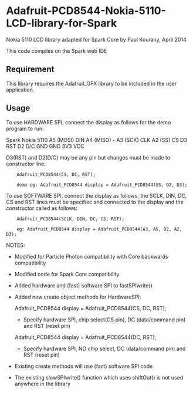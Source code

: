 Adafruit-PCD8544-Nokia-5110-LCD-library-for-Spark
=================================================

Nokia 5110 LCD library adapted for Spark Core by Paul Kourany, April 2014

This code compiles on the Spark web IDE

Requirement
-----------

This library requires the Adafruit_GFX library to be included in the user application.


Usage
-----
To use HARDWARE SPI, connect the display as follows for the demo program to run:

Spark       Nokia 5110
A5 (MOSI)     DIN
A4 (MISO)      -
A3 (SCK)      CLK
A2 (SS)       CS
D3            RST
D2            D/C
GND           GND
3V3           VCC

D3(RST) and D2(D/C) may be any pin but changes must be made to constructor line:

```
	Adafruit_PCD8544(CS, DC, RST);

	demo eg: Adafruit_PCD8544 display = Adafruit_PCD8544(SS, D2, D3);
```

To use SOFTWARE SPI, connect the display as follows, the SCLK, DIN, DC, CS and RST lines must
be specifiec and connected to the display and the constructor called as follows:

```
	Adafruit_PCD8544(SCLK, DIN, DC, CS, RST);

	eg: Adafruit_PCD8544 display = Adafruit_PCD8544(A3, A5, D2, A2, D3);
```

NOTES:
- Modified for Particle Photon compatibility with Core backwards compatibility
- Modified code for Spark Core compatibility
- Added hardware and (fast) software SPI to fastSPIwrite()
- Added new create object methods for HardwareSPI:

  Adafruit_PCD8544 display = Adafruit_PCD8544(CS, DC, RST);
    - Specify hardware SPI, chip select(CS pin), DC (data/command pin) and RST (reset pin)

  Adafruit_PCD8544 display = Adafruit_PCD8544(DC, RST);
    - Specify hardware SPI, NO chip select, DC (data/command pin) and RST (reset pin)

- Existing create methods will use (fast) software SPI code
- The existing slowSPIwrite() function which uses shiftOut() is not used anywhere in the library

